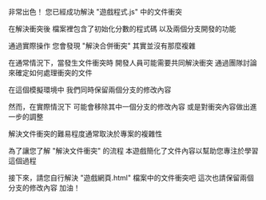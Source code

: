 非常出色！
您已經成功解決 "遊戲程式.js" 中的文件衝突

在解決衝突後
檔案裡包含了初始化分數的程式碼
以及兩個分支開發的功能

通過實際操作
您會發現 "解決合併衝突" 其實並沒有那麼複雜

在通常情況下，當發生文件衝突時
開發人員可能需要共同解決衝突
通過團隊討論來確定如何處理衝突的文件

在這個模擬環境中
我們同時保留兩個分支的修改內容

然而，在實際情況下
可能會移除其中一個分支的修改內容
或是對衝突內容做出進一步的調整

解決文件衝突的難易程度通常取決於專案的複雜性

為了讓您了解 "解決文件衝突" 的流程
本遊戲簡化了文件內容以幫助您專注於學習這個過程

接下來，請您自行解決 "遊戲網頁.html" 檔案中的文件衝突吧
這次也請保留兩個分支的修改內容
加油！